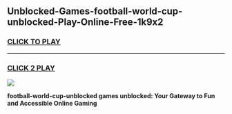 
## Unblocked-Games-football-world-cup-unblocked-Play-Online-Free-1k9x2
<h3>
<a href="https://premium76.site?title=football-world-cup-unblocked&ref=26A">CLICK TO PLAY</a></h3>
<hr>

<h3>
<a href="https://premium76.site?title=football-world-cup-unblocked&ref=26A">CLICK 2 PLAY</a>
  
</h3>

<a href="https://premium76.site?title=football-world-cup-unblocked&ref=26A"><img src="https://clearcache.store/games.png"></a>


**football-world-cup-unblocked games unblocked: Your Gateway to Fun and Accessible Online Gaming**
